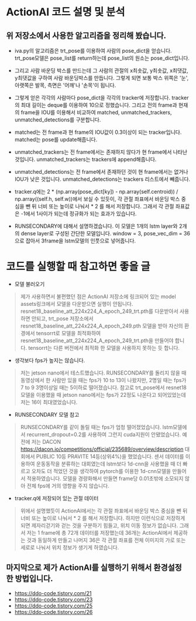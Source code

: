 # ActionAI 코드 설명 및 분석

## 위 저장소에서 사용한 알고리즘을 정리해 봤습니다.

+ iva.py의 알고리즘은 trt_pose를 이용하여 사람의 pose_dict을 얻습니다.
trt_pose모델은 pose_list를 return하는데 pose_list의 원소는 pose_dict입니다.

+ 그리고 사람 바운딩 박스를 만드는데 그 사람의 관절의 x최솟값, y최솟값, x최댓값, y최댓값을 구하여 사람 바운딩박스를 만듭니다.
그렇게 되면 보통 박스 위쪽은 '눈', 아랫쪽은 발목, 측면은 '어깨'나 '손목'이 됩니다.

+ 그렇게 얻은 각각의 사람마다 pose_dict을 각각의 tracker에 저장합니다.
tracker의 최대 길이는 deque를 이용하여 10으로 정했습니다.
그리고 전의 frame과 현재의 frame을 IOU를 이용해서 비교하여 matched, unmatched_trackers, unmatched_detections를 구분합니다.
+ matched는 전 frame과 현 frame의 IOU값이 0.3이상이 되는 tracker입니다.
matched는 pose를 update해줍니다.

+ unmatched_trackers는 전 frame에서는 존재하지 않다가 현 frame에서 나타난 것입니다. 
unmatched_trackers는 trackers에 append해줍니다.

+ unmatched_detections는 전 frame에서 존재하던 것이 현 frame에서는 없거나 IOU가 낮은 것입니다.
unmatched_detections는 trackers 리스트에서 빼줍니다.
+ tracker.q에는  2 * (np.array(pose_dict[ky]) - np.array(self.centroid)) / np.array((self.h, self.w))에서 보실 수 있듯이, 각 관절 좌표에서 바운딩 박스 중심을 뺀 뒤 너비 또는 높이로 나눠서 * 2 를 해서 저장합니다. 그래서 각 관절 좌표값은 -1에서 1사이가 되는데 정규화가 되는 효과가 있습니다.
+ RUNSECONDARY에 대해서 설명하겠습니다.
이 모델은 1개의 lstm layer와 2개의 dense layer로 구성된 간단한 모델입니다.
window = 3, pose_vec_dim = 36 으로 잡아서
3frame을 lstm모델의 인풋으로 넣어줍니다. 

# 코드를 실행할 때 참고하면 좋을 글

+ 모델 불러오기
> 제가 사용하면서 불편했던 점은 ActionAI 저장소에 링크되어 있는 model assets링크에서 모델을 다운받으면 실행이 안됩니다.
resnet18_baseline_att_224x224_A_epoch_249_trt.pth를 다운받아서 사용하면 안되고,
trt_pose 저장소에서 resnet18_baseline_att_224x224_A_epoch_249.pth 모델을 받아 자신의 환경에서 tensorrt로 모델을 최적화하여 resnet18_baseline_att_224x224_A_epoch_249_trt.pth을 만들어야 합니다.
tensorrt는 다른 버전에서 최적화 한 모델을 사용하지 못하는 듯 합니다.
+ 생각보다 fps가 높지는 않습니다.
> 저는 jetson nano에서 테스트했습니다.
RUNSECONDARY를 돌리지 않을 때 동영상에서 한 사람만 있을 때는 fps가 10 to 13이 나왔지만,
2명일 때는 fps가 7 to 9 3명이상일 때는 5이하로 떨어졌습니다.
참고로 trt_pose에서 resnet18모델을 이용했을 때 jetson nano에서는 fps가 22정도 나온다고 되어있었는데 저는 16이 최대였었습니다.
+ RUNSECONDARY 모델 참고
> RUNSECONDARY를 같이 돌릴 때는 fps가 엄청 떨어졌었습니다.
lstm모델에서 recurrent_dropout=0.2를 사용하여 그런지 cuda지원이 안됐었습니다.
예전에 저는 DACON https://dacon.io/competitions/official/235689/overview/description 대회에서 
PUBLIC 10등 PRAVITE 14등(상위4%)을 했었습니다.
센서 데이터를 이용하여 운동동작을 분류하는 대회였는데 lstm보다 1d-cnn을 사용했을 때 더 빠르고 오차도 더 적었던 것을 생각하여
pytorch를 이용한 1d-cnn모델을 만들어서 적용하였습니다. 모델을 경량화해서 만들면 frame당 0.01초밖에 소모되지 않아 전체 fps에 거의 영향을 주지 않습니다.
+ tracker.q에 저장되어 있는 관절 데이터
> 위에서 설명했듯이 ActionAI에서는 각 관절 좌표에서 바운딩 박스 중심을 뺀 뒤 너비 또는 높이로 나눠서 * 2 를 해서 저장합니다. 하지만 이런식으로 저장하게 되면 제자리걷기와 걷는 것을 구분하기 힘들고, 위치 이동 정보가 없습니다. 그래서 저는 1 frame에 총 72개 데이터를 저장했는데 36개는 ActionAI에서 제공하는 것과 동일하게 만들고 나머지 36은 각 관절 좌표를 전체 이미지의 가로 또는 세로로 나눠서 위치 정보가 생기게 하였습니다.
## 마지막으로 제가 ActionAI를 실행하기 위해서 환경설정 한 방법입니다.
+ https://ddo-code.tistory.com/21
+ https://ddo-code.tistory.com/23
+ https://ddo-code.tistory.com/25
+ https://ddo-code.tistory.com/26